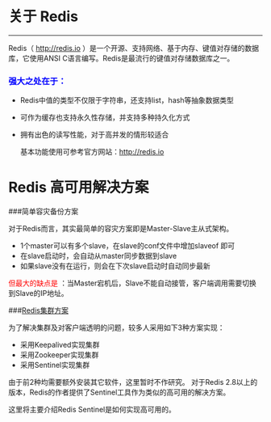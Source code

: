 # 关于 Redis
-----------------

Redis（ http://redis.io ）是一个开源、支持网络、基于内存、键值对存储的数据库，它使用ANSI C语言编写。Redis是最流行的键值对存储数据库之一。

### <font color=blue>强大之处在于：</font>

- Redis中值的类型不仅限于字符串，还支持list，hash等抽象数据类型
- 可作为缓存也支持永久性存储，并支持多种持久化方式
- 拥有出色的读写性能，对于高并发的情形较适合


     基本功能使用可参考官方网站：http://redis.io


# Redis 高可用解决方案 ####

###简单容灾备份方案

对于Redis而言，其实最简单的容灾方案即是Master-Slave主从式架构。

 - 1个master可以有多个slave，在slave的conf文件中增加slaveof <masterip>  <masterport>即可
 - 在slave启动时，会自动从master同步数据到slave
 - 如果slave没有在运行，则会在下次slave启动时自动同步最新

<font color=red>但最大的缺点是</font> ：当Master宕机后，Slave不能自动接管，客户端调用需要切换到Slave的IP地址。

###[Redis集群方案](http://redis.io/topics/sentinel)

为了解决集群及对客户端透明的问题，较多人采用如下3种方案实现：

* 采用Keepalived实现集群
* 采用Zookeeper实现集群
* 采用Sentinel实现集群

由于前2种均需要额外安装其它软件，这里暂时不作研究。
对于Redis 2.8以上的版本，Redis的作者提供了Sentinel工具作为类似的高可用的解决方案。

这里将主要介绍Redis Sentinel是如何实现高可用的。




